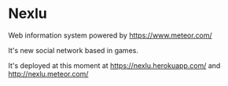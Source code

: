 # Nexlu

Web information system powered by https://www.meteor.com/

It's new social network based in games.

It's deployed at this moment at https://nexlu.herokuapp.com/ and http://nexlu.meteor.com/